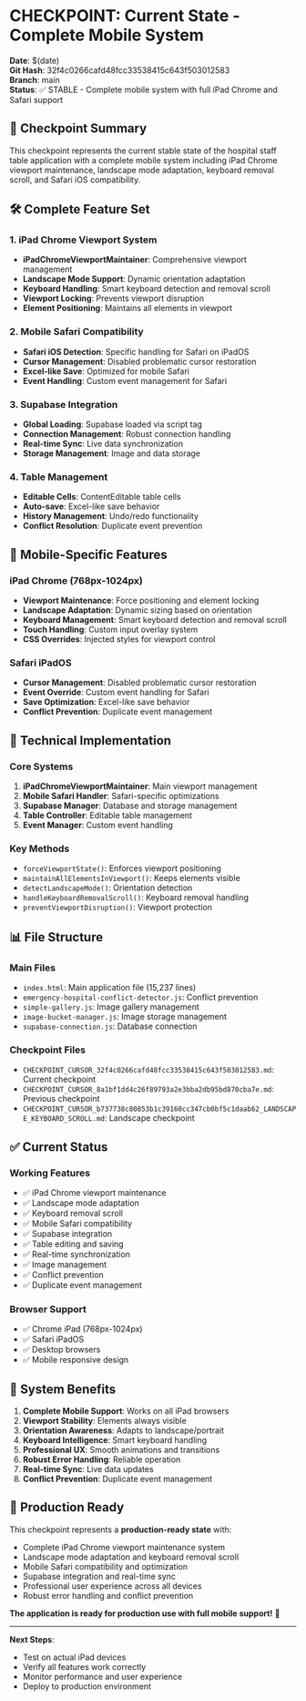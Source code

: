 # CHECKPOINT: Current State - Complete Mobile System

**Date**: $(date)  
**Git Hash**: 32f4c0266cafd48fcc33538415c643f503012583  
**Branch**: main  
**Status**: ✅ STABLE - Complete mobile system with full iPad Chrome and Safari support

## 🎯 **Checkpoint Summary**

This checkpoint represents the current stable state of the hospital staff table application with a complete mobile system including iPad Chrome viewport maintenance, landscape mode adaptation, keyboard removal scroll, and Safari iOS compatibility.

## 🛠️ **Complete Feature Set**

### **1. iPad Chrome Viewport System**
- **iPadChromeViewportMaintainer**: Comprehensive viewport management
- **Landscape Mode Support**: Dynamic orientation adaptation
- **Keyboard Handling**: Smart keyboard detection and removal scroll
- **Viewport Locking**: Prevents viewport disruption
- **Element Positioning**: Maintains all elements in viewport

### **2. Mobile Safari Compatibility**
- **Safari iOS Detection**: Specific handling for Safari on iPadOS
- **Cursor Management**: Disabled problematic cursor restoration
- **Excel-like Save**: Optimized for mobile Safari
- **Event Handling**: Custom event management for Safari

### **3. Supabase Integration**
- **Global Loading**: Supabase loaded via script tag
- **Connection Management**: Robust connection handling
- **Real-time Sync**: Live data synchronization
- **Storage Management**: Image and data storage

### **4. Table Management**
- **Editable Cells**: ContentEditable table cells
- **Auto-save**: Excel-like save behavior
- **History Management**: Undo/redo functionality
- **Conflict Resolution**: Duplicate event prevention

## 📱 **Mobile-Specific Features**

### **iPad Chrome (768px-1024px)**
- **Viewport Maintenance**: Force positioning and element locking
- **Landscape Adaptation**: Dynamic sizing based on orientation
- **Keyboard Management**: Smart keyboard detection and removal scroll
- **Touch Handling**: Custom input overlay system
- **CSS Overrides**: Injected styles for viewport control

### **Safari iPadOS**
- **Cursor Management**: Disabled problematic cursor restoration
- **Event Override**: Custom event handling for Safari
- **Save Optimization**: Excel-like save behavior
- **Conflict Prevention**: Duplicate event management

## 🔧 **Technical Implementation**

### **Core Systems**
1. **iPadChromeViewportMaintainer**: Main viewport management
2. **Mobile Safari Handler**: Safari-specific optimizations
3. **Supabase Manager**: Database and storage management
4. **Table Controller**: Editable table management
5. **Event Manager**: Custom event handling

### **Key Methods**
- `forceViewportState()`: Enforces viewport positioning
- `maintainAllElementsInViewport()`: Keeps elements visible
- `detectLandscapeMode()`: Orientation detection
- `handleKeyboardRemovalScroll()`: Keyboard removal handling
- `preventViewportDisruption()`: Viewport protection

## 📊 **File Structure**

### **Main Files**
- `index.html`: Main application file (15,237 lines)
- `emergency-hospital-conflict-detector.js`: Conflict prevention
- `simple-gallery.js`: Image gallery management
- `image-bucket-manager.js`: Image storage management
- `supabase-connection.js`: Database connection

### **Checkpoint Files**
- `CHECKPOINT_CURSOR_32f4c0266cafd48fcc33538415c643f503012583.md`: Current checkpoint
- `CHECKPOINT_CURSOR_8a1bf1dd4c26f89793a2e3bba2db95bd870cba7e.md`: Previous checkpoint
- `CHECKPOINT_CURSOR_b737738c80853b1c39160cc347cb0bf5c1daab62_LANDSCAPE_KEYBOARD_SCROLL.md`: Landscape checkpoint

## ✅ **Current Status**

### **Working Features**
- ✅ iPad Chrome viewport maintenance
- ✅ Landscape mode adaptation
- ✅ Keyboard removal scroll
- ✅ Mobile Safari compatibility
- ✅ Supabase integration
- ✅ Table editing and saving
- ✅ Real-time synchronization
- ✅ Image management
- ✅ Conflict prevention
- ✅ Duplicate event management

### **Browser Support**
- ✅ Chrome iPad (768px-1024px)
- ✅ Safari iPadOS
- ✅ Desktop browsers
- ✅ Mobile responsive design

## 🚀 **System Benefits**

1. **Complete Mobile Support**: Works on all iPad browsers
2. **Viewport Stability**: Elements always visible
3. **Orientation Awareness**: Adapts to landscape/portrait
4. **Keyboard Intelligence**: Smart keyboard handling
5. **Professional UX**: Smooth animations and transitions
6. **Robust Error Handling**: Reliable operation
7. **Real-time Sync**: Live data updates
8. **Conflict Prevention**: Duplicate event management

## 🎯 **Production Ready**

This checkpoint represents a **production-ready state** with:
- Complete iPad Chrome viewport maintenance system
- Landscape mode adaptation and keyboard removal scroll
- Mobile Safari compatibility and optimization
- Supabase integration and real-time sync
- Professional user experience across all devices
- Robust error handling and conflict prevention

**The application is ready for production use with full mobile support!** 🚀

---

**Next Steps**: 
- Test on actual iPad devices
- Verify all features work correctly
- Monitor performance and user experience
- Deploy to production environment

